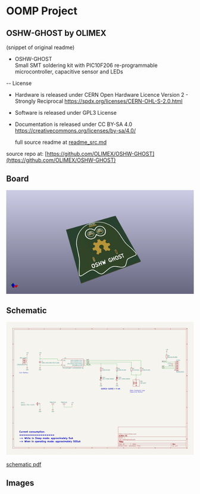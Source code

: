 # OOMP Project  
## OSHW-GHOST  by OLIMEX  
  
(snippet of original readme)  
  
- OSHW-GHOST  
Small SMT soldering kit with PIC10F206 re-programmable microcontroller, capacitive sensor and LEDs  
  
-- License  
* Hardware is released under CERN Open Hardware Licence Version 2 - Strongly Reciprocal https://spdx.org/licenses/CERN-OHL-S-2.0.html  
* Software is released under GPL3 License  
* Documentation is released under CC BY-SA 4.0 https://creativecommons.org/licenses/by-sa/4.0/  
  
  full source readme at [readme_src.md](readme_src.md)  
  
source repo at: [https://github.com/OLIMEX/OSHW-GHOST](https://github.com/OLIMEX/OSHW-GHOST)  
## Board  
  
[![working_3d.png](working_3d_600.png)](working_3d.png)  
## Schematic  
  
[![working_schematic.png](working_schematic_600.png)](working_schematic.png)  
  
[schematic pdf](working_schematic.pdf)  
## Images  
